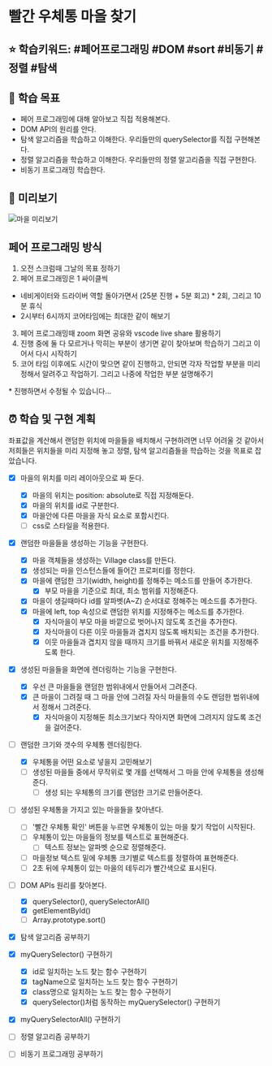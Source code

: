 # **빨간 우체통 마을 찾기**

## ⭐️ 학습키워드: #페어프로그래밍 #DOM #sort #비동기 #정렬 #탐색

## 🎯 학습 목표

- 페어 프로그래밍에 대해 알아보고 직접 적용해본다.
- DOM API의 원리를 안다.
- 탐색 알고리즘을 학습하고 이해한다. 우리들만의 querySelector를 직접 구현해본다.
- 정렬 알고리즘을 학습하고 이해한다. 우리들만의 정렬 알고리즘을 직접 구현한다.
- 비동기 프로그래밍 학습한다.

## 📄 미리보기

![마을 미리보기](https://user-images.githubusercontent.com/76121068/229016576-a4122aa7-a138-4054-9945-7834fcbd84e9.png)
## 페어 프로그래밍 방식

1. 오전 스크럼때 그날의 목표 정하기
2. 페어 프로그래밍은 1 싸이클씩

- 네비게이터와 드라이버 역할 돌아가면서 (25분 진행 + 5분 회고) \* 2회, 그리고 10분 휴식
- 2시부터 6시까지 코어타임에는 최대한 같이 해보기

3. 페어 프로그래밍때 zoom 화면 공유와 vscode live share 활용하기
4. 진행 중에 둘 다 모르거나 막히는 부분이 생기면 같이 찾아보며 학습하기 그리고 이어서 다시 시작하기
5. 코어 타임 이후에도 시간이 맞으면 같이 진행하고, 안되면 각자 작업할 부분을 미리 정해서 알려주고 작업하기. 그리고 나중에 작업한 부분 설명해주기

\* 진행하면서 수정될 수 있습니다…

## ⏰ 학습 및 구현 계획

좌표값을 계산해서 랜덤한 위치에 마을들을 배치해서 구현하려면 너무 어려울 것 같아서 저희들은 위치들을 미리 지정해 놓고 정렬, 탐색 알고리즘들을 학습하는 것을 목표로 잡았습니다.

- [x] 마을의 위치를 미리 레이아웃으로 짜 둔다.
  - [x] 마을의 위치는 position: absolute로 직접 지정해둔다.
  - [x] 마을의 위치를 id로 구분한다.
  - [x] 마을안에 다른 마을을 자식 요소로 포함시킨다.
  - [ ] css로 스타일을 적용한다.

- [x] 랜덤한 마을들을 생성하는 기능을 구현한다.
  - [x] 마을 객체들을 생성하는 Village class를 만든다.
  - [x] 생성되는 마을 인스턴스들에 들어간 프로퍼티를 정한다.
  - [x] 마을에 랜덤한 크기(width, height)를 정해주는 메소드를 만들어 추가한다.
    - [x] 부모 마을을 기준으로 최대, 최소 범위를 지정해준다.
  - [x] 마을이 생길때마다 id를 알파벳(A~Z) 순서대로 정해주는 메소드를 추가한다.
  - [x] 마을에 left, top 속성으로 랜덤한 위치를 지정해주는 메소드를 추가한다.
    - [x] 자식마을이 부모 마을 바깥으로 벗어나지 않도록 조건을 추가한다.
    - [x] 자식마을이 다른 이웃 마을들과 겹치지 않도록 배치되는 조건을 추가한다.
    - [x] 이웃 마을들과 겹치지 않을 때까지 크기를 바꿔서 새로운 위치를 지정해주도록 한다.

- [x] 생성된 마을들을 화면에 렌더링하는 기능을 구현한다.
  - [x] 우선 큰 마을들을 랜덤한 범위내에서 만들어서 그려준다.
  - [x] 큰 마을이 그려질 때 그 마을 안에 그려질 자식 마을들의 수도 랜덤한 범위내에서 정해서 그려준다.
    - [x] 자식마을이 지정해둔 최소크기보다 작아지면 화면에 그려지지 않도록 조건을 걸어준다.
  
- [ ] 랜덤한 크기와 갯수의 우체통 렌더링한다.
  - [x] 우체통을 어떤 요소로 넣을지 고민해보기
  - [ ] 생성된 마을들 중에서 무작위로 몇 개를 선택해서 그 마을 안에 우체통을 생성해준다.
    - [ ] 생성 되는 우체통의 크기를 랜덤한 크기로 만들어준다.
  
- [ ] 생성된 우체통을 가지고 있는 마을들을 찾아낸다.
  - [ ] '빨간 우체통 확인' 버튼을 누르면 우체통이 있는 마을 찾기 작업이 시작된다.
  - [ ] 우체통이 있는 마을들의 정보를 텍스트로 표현해준다.
    - [ ] 텍스트 정보는 알파벳 순으로 정렬해준다.
  - [ ] 마을정보 텍스트 밑에 우체통 크기별로 텍스트를 정렬하여 표현해준다.
  - [ ] 2초 뒤에 우체통이 있는 마을의 테두리가 빨간색으로 표시된다.

- [ ] DOM APIs 원리를 찾아본다.
  - [x] querySelector(), querySelectorAll()
  - [x] getElementById()
  - [ ] Array.prototype.sort()

- [x] 탐색 알고리즘 공부하기
- [x] myQuerySelector() 구현하기
  - [x] id로 일치하는 노드 찾는 함수 구현하기
  - [x] tagName으로 일치하는 노드 찾는 함수 구현하기
  - [x] class명으로 일치하는 노드 찾는 함수 구현하기
  - [x] querySelector()처럼 동작하는 myQuerySelector() 구현하기
- [x] myQuerySelectorAll() 구현하기 

- [ ] 정렬 알고리즘 공부하기
- [ ] 비동기 프로그래밍 공부하기
